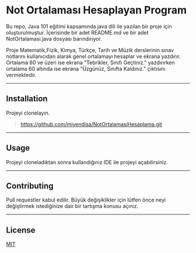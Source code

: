 # Not Ortalaması Hesaplayan Program
Bu repo, Java 101 eğitimi kapsamında java dili ile
yazılan bir proje için oluşturulmuştur. İçerisinde 
bir adet README.md ve bir adet NotOrtalamasi.java dosyası
barındırıyor.

Proje Matematik,Fizik, Kimya, Türkçe, Tarih ve Müzik
derslerinin sınav notlarını kullanıcıdan alarak genel 
ortalamayı hesaplar ve ekrana yazdırır. Ortalama 60 ve
üzeri ise ekrana "Tebrikler, Sınıfı Geçtiniz."
yazdırırken ortalama 60 altında ise ekrana "Üzgünüz,
Sınıfta Kaldınız." çıktısını vermektedir.

---

## Installation
Projeyi clonelayın.

> https://github.com/miyendisa/NotOrtalamasiHesaplama.git

---

## Usage
Projeyi cloneladıktan sonra kullandığınız IDE ile projeyi
açabilirsiniz.

---

## Contributing
Pull requestler kabul edilir. Büyük değişiklikler için lütfen önce neyi değiştirmek istediğinize dair bir tartışma konusu açınız.

---

## License
[MIT](https://choosealicense.com/licenses/mit/)
